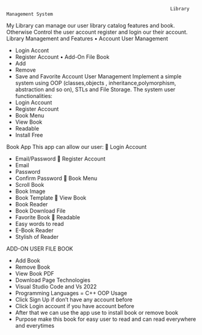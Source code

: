                                                                 Library Management System

My Library can manage our user library catalog features and book. Otherwise Control the user account register and login our their account.
Library Management and Features
•	Account User Management
-	Login Accont
-	Register Account 
•	Add-On File Book
-	Add
-	Remove 
-	Save and Favorite 
Account User Management
Implement a simple system using OOP (classes,objects , inheritance,polymorphism, abstraction and so on), STLs and File Storage.
The system user functionalities:
-	Login Account 
-	Register Account 
-	Book Menu
-	View Book
-	Readable 
-	Install Free

Book App 
This app can allow our user:
	Login Account
-	Email/Password
	Register Account
-	Email
-	Password
-	Confirm Password
	Book Menu
-	Scroll Book 
-	Book Image 
-	Book Template
	View Book 
-	Book Reader 
-	Book Download File 
-	Favorite Book
	Readable 
-	Easy words to read 
-	E-Book Reader
-	Stylish of Reader 

ADD-ON USER FILE BOOK
-	Add Book
-	Remove Book
-	View Book PDF
-	Download Page
Technologies
-	Visual Studio Code and Vs 2022
-	Programming Languages = C++ OOP
Usage 
-	Click Sign Up if don’t have any account before 
-	Click Login account if you have account before
-	After that we can use the app use to install book or remove book
-	Purpose make this book for easy user to read and can read everywhere and everytimes
